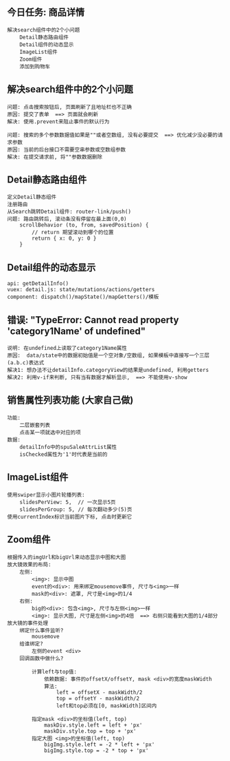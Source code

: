 ## 今日任务: 商品详情
    解决search组件中的2个小问题
		Detail静态路由组件
		Detail组件的动态显示
		ImageList组件
		Zoom组件
		添加到购物车

## 解决search组件中的2个小问题
	问题: 点击搜索按钮后, 页面刷新了且地址栏也不正确
	原因: 提交了表单  ==> 页面就会刷新
	解决: 使用.prevent来阻止事件的默认行为

	问题: 搜索的多个参数数据值如果是""或者空数组, 没有必要提交  ==> 优化减少没必要的请求参数
	原因: 当前的后台接口不需要空串参数或空数组参数
	解决: 在提交请求前, 将""参数数据删除

## Detail静态路由组件
	定义Detail静态组件
	注册路由
	从Search跳转Detail组件: router-link/push()
	问题: 路由跳转后, 滚动条没有停留在最上面(0,0)
		scrollBehavior (to, from, savedPosition) {
	    	// return 期望滚动到哪个的位置
	    	return { x: 0, y: 0 }
	  	}

## Detail组件的动态显示
	api: getDetailInfo()
	vuex: detail.js: state/mutations/actions/getters
	component: dispatch()/mapState()/mapGetters()/模板

## 错误: "TypeError: Cannot read property 'category1Name' of undefined"
	说明: 在undefined上读取了category1Name属性
	原因:  data/state中的数据初始值是一个空对象/空数组, 如果模板中直接写一个三层(a.b.c)表达式
	解决1: 想办法不让detailInfo.categoryView的结果是undefined, 利用getters
	解决2: 利用v-if来判断, 只有当有数据才解析显示,  ==> 不能使用v-show

## 销售属性列表功能 (大家自己做)
	功能: 
		二层嵌套列表 
		点击某一项就选中对应的项
	数据: 
		detailInfo中的spuSaleAttrList属性
		isChecked属性为'1'时代表是当前的

## ImageList组件
	使用swiper显示小图片轮播列表:
		slidesPerView: 5,  // 一次显示5页
      	slidesPerGroup: 5, // 每次翻动多少(5)页
	使用currentIndex标识当前图片下标, 点击时更新它
	
## Zoom组件
	根据传入的imgUrl和bigUrl来动态显示中图和大图
	放大镜效果的布局:
		左侧:
			<img>: 显示中图
			event的<div>: 用来绑定mousemove事件, 尺寸与<img>一样
			mask的<div>: 遮罩, 尺寸是<img>的1/4
		右侧:
			big的<div>: 包含<img>, 尺寸与左侧<img>一样
			<img>: 显示大图, 尺寸是左侧<img>的4倍  ==> 右侧只能看到大图的1/4部分
	放大镜的事件处理
		绑定什么事件监听?
			mousemove
		给谁绑定?
			左侧的event <div>
		回调函数中做什么?

			计算left与top值:
				依赖数据: 事件的offsetX/offsetY, mask <div>的宽度maskWidth
				算法:
					left = offsetX - maskWidth/2
					top = offsetY - maskWidth/2
					left和top必须在[0, maskWidth]区间内
	
			指定mask <div>的坐标值(left, top)
				maskDiv.style.left = left + 'px'
				maskDiv.style.top = top + 'px'
			指定大图 <img>的坐标值(left, top)
				bigImg.style.left = -2 * left + 'px'
				bigImg.style.top = -2 * top + 'px'

